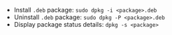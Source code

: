 * Install `.deb` package: `sudo dpkg -i <package>.deb`
* Uninstall `.deb` package: `sudo dpkg -P <package>.deb`
* Display package status details: `dpkg -s <package>`